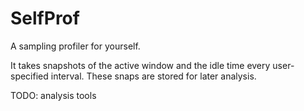 # SelfProf

A sampling profiler for yourself.

It takes snapshots of the active window and the idle time every user-specified interval.
These snaps are stored for later analysis.

TODO: analysis tools